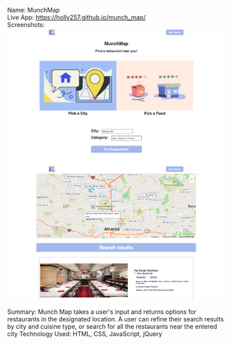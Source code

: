 Name: MunchMap <br/>
Live App: https://holly257.github.io/munch_map/ <br/>
Screenshots: 
<br/>
![starting page image](images/MunchMap-landing.png)
<br/>
![user results page](images/MunchMap_results.png)

Summary: Munch Map takes a user's input and returns options for restaurants in the designated location. A user can refine their search results by city and cuisine type, or search for all the restaurants near the entered city 
Technology Used: HTML, CSS, JavaScript, jQuery
